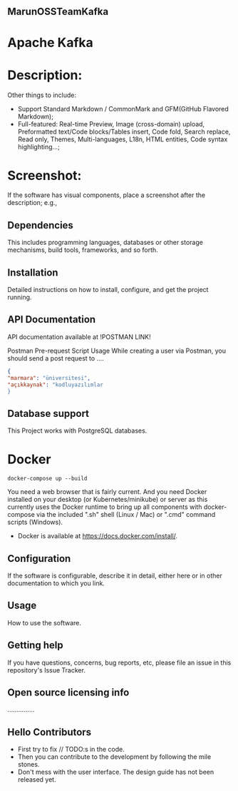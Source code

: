## MarunOSSTeamKafka


# Apache Kafka 

# Description:

Other things to include:
- Support Standard Markdown / CommonMark and GFM(GitHub Flavored Markdown);
- Full-featured: Real-time Preview, Image (cross-domain) upload, Preformatted text/Code blocks/Tables insert, Code fold, Search replace, Read only, Themes, Multi-languages, L18n, HTML entities, Code syntax highlighting...;

# Screenshot:  
If the software has visual components, place a screenshot after the description; e.g.,

## Dependencies
This includes programming languages, databases or other storage mechanisms, build tools, frameworks, and so forth.

## Installation
Detailed instructions on how to install, configure, and get the project running.

## API Documentation
API documentation available at !POSTMAN LINK! 

Postman Pre-request Script Usage
While creating a user via Postman, you should send a post request to ....
 ```json
{ 
"marmara": "üniversitesi",
"açıkkaynak": "kodluyazılımlar
}
```
## Database support
This Project works with PostgreSQL databases.

# Docker
```npm
docker-compose up --build
```
You need a web browser that is fairly current. And you need Docker installed on your desktop (or Kubernetes/minikube) or server as this currently uses the Docker runtime to bring up all components with docker-compose via the included ".sh" shell (Linux / Mac) or ".cmd" command scripts (Windows).
- Docker is available at https://docs.docker.com/install/.

## Configuration
If the software is configurable, describe it in detail, either here or in other documentation to which you link.

## Usage
How to use the software.

## Getting help
If you have questions, concerns, bug reports, etc, please file an issue in this repository's Issue Tracker.

## Open source licensing info
...............

## Hello Contributors
* First try to fix // TODO:s in the code.
* Then you can contribute to the development by following the mile stones.
* Don't mess with the user interface. The design guide has not been released yet.
